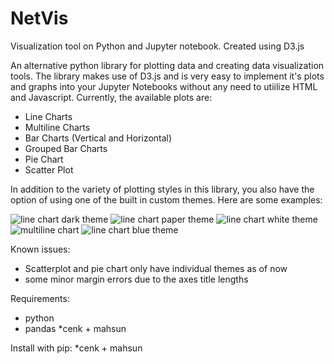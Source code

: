 # NetVis

Visualization tool on Python and Jupyter notebook. Created using D3.js 

An alternative python library for plotting data and creating data visualization tools. 
The library makes use of D3.js and is very easy to implement it's plots and graphs into your Jupyter Notebooks without any need to utiilize HTML and Javascript. Currently, the available plots are:
- Line Charts
- Multiline Charts
- Bar Charts (Vertical and Horizontal)
- Grouped Bar Charts
- Pie Chart
- Scatter Plot

In addition to the variety of plotting styles in this library, you also have the option of using one of the built in custom themes.
Here are some examples:

![line chart dark theme](https://user-images.githubusercontent.com/42952515/122541875-ceb76600-d032-11eb-9b52-ca52d8376c63.png)
![line chart paper theme](https://user-images.githubusercontent.com/42952515/122541880-cf4ffc80-d032-11eb-88aa-cec087b1432b.png)
![line chart white theme](https://user-images.githubusercontent.com/42952515/122541882-cf4ffc80-d032-11eb-868b-53188ac74a5e.png)
![multiline chart ](https://user-images.githubusercontent.com/42952515/122541884-cfe89300-d032-11eb-81e4-71ef1e82fade.png)
![line chart blue theme](https://user-images.githubusercontent.com/42952515/122541894-d0812980-d032-11eb-8ff8-a81df75e73ac.png)


Known issues:
- Scatterplot and pie chart only have individual themes as of now
- some minor margin errors due to the axes title lengths

Requirements:
- python
- pandas
*cenk + mahsun


Install with pip:
*cenk + mahsun



